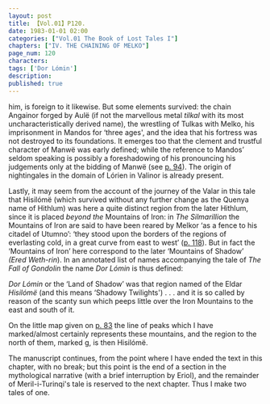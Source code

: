 ```yaml
---
layout: post
title: 【Vol.01】P120.
date: 1983-01-01 02:00
categories: ["Vol.01 The Book of Lost Tales I"]
chapters: ["IV. THE CHAINING OF MELKO"]
page_num: 120
characters: 
tags: ['Dor Lómin']
description: 
published: true
---
```


<p style="text-indent: 0;">
him, is foreign to it likewise. But some elements survived: the chain Angainor forged by Aulë (if not the marvellous metal <I>tilkal</I> with its most uncharacteristically derived name), the wrestling of Tulkas with Melko, his imprisonment in Mandos for ‘three ages', and the idea that his fortress was not destroyed to its foundations. It emerges too that the clement and trustful character of Manwë was early defined; while the reference to Mandos’ seldom speaking is possibly a foreshadowing of his pronouncing his judgements only at the bidding of Manwë (see <a href="{{site.baseurl}}/vol01-p94">p. 94</a>). The origin of nightingales in the domain of Lórien in Valinor is already present.
</p>

Lastly, it may seem from the account of the journey of the Valar in this tale that Hisilómë (which survived without any further change as the Quenya name of Hithlum) was here a quite distinct region from the later Hithlum, since it is placed <I>beyond the</I> Mountains of Iron: in <I>The Silmarillion</I> the Mountains of Iron are said to have been reared by Melkor ‘as a fence to his citadel of Utumno’: ‘they stood upon the borders of the regions of everlasting cold, in a great curve from east to west’ ([p. 118]({{site.baseurl}}/vol01-p118)). But in fact the ‘Mountains of Iron’ here correspond to the later ‘Mountains of Shadow’ <I>(Ered Weth-rin</I>). In an annotated list of names accompanying the tale of <I>The Fall of Gondolin</I> the name <I>Dor Lómin</I> is thus defined:

<I>Dor Lómin</I> or the ‘Land of Shadow’ was that region named of the Eldar <I>Hisilómë</I> (and this means ‘Shadowy Twilights') . . . and it is so called by reason of the scanty sun which peeps little over the Iron Mountains to the east and south of it.

On the little map given on [p. 83]({{site.baseurl}}/vol01-p83) the line of peaks which I have marked/almost certainly represents these mountains, and the region to the north of them, marked g, is then Hisilómë.

The manuscript continues, from the point where I have ended the text in this chapter, with no break; but this point is the end of a section in the mythological narrative (with a brief interruption by Eriol), and the remainder of Meril-i-Turinqi's tale is reserved to the next chapter. Thus I make two tales of one.

